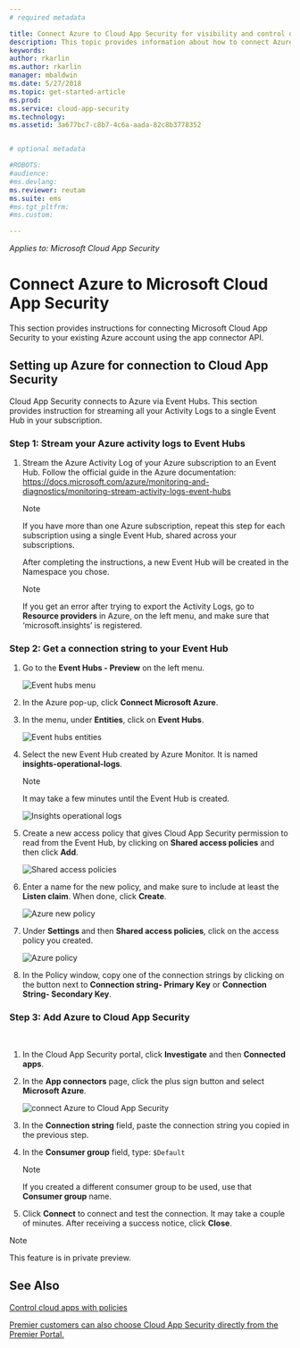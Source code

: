 ```yaml
---
# required metadata

title: Connect Azure to Cloud App Security for visibility and control over use | Microsoft Docs
description: This topic provides information about how to connect Azure to Cloud App Security using the API connector.
keywords:
author: rkarlin
ms.author: rkarlin
manager: mbaldwin
ms.date: 5/27/2018
ms.topic: get-started-article
ms.prod:
ms.service: cloud-app-security
ms.technology:
ms.assetid: 3a677bc7-c8b7-4c6a-aada-82c8b3778352


# optional metadata

#ROBOTS:
#audience:
#ms.devlang:
ms.reviewer: reutam
ms.suite: ems
#ms.tgt_pltfrm:
#ms.custom:

---
```


*Applies to: Microsoft Cloud App Security*


# Connect Azure to Microsoft Cloud App Security

This section provides instructions for connecting Microsoft Cloud App Security to your existing Azure account using the app connector API.  
  
## Setting up Azure for connection to Cloud App Security

Cloud App Security connects to Azure via Event Hubs. This section provides instruction for streaming all your Activity Logs to a single Event Hub in your subscription. 

### Step 1: Stream your Azure activity logs to Event Hubs

1. Stream the Azure Activity Log of your Azure subscription to an Event Hub. Follow the official guide in the Azure documentation: https://docs.microsoft.com/azure/monitoring-and-diagnostics/monitoring-stream-activity-logs-event-hubs

   > [!NOTE]
   > If you have more than one Azure subscription, repeat this step for each subscription using a single Event Hub, shared across your subscriptions.

   After completing the instructions, a new Event Hub will be created in the Namespace you chose.
 
   > [!NOTE]
   > If you get an error after trying to export the Activity Logs, go to **Resource providers** in Azure, on the left menu, and make sure that ‘microsoft.insights’ is registered.

### Step 2: Get a connection string to your Event Hub

1. Go to the **Event Hubs - Preview** on the left menu.
  
   ![Event hubs menu](media/azure-event-hubs.png "Azure event hubs")

2.  In the Azure pop-up, click **Connect Microsoft Azure**.

3. In the menu, under **Entities**, click on **Event Hubs**. 
  
   ![Event hubs entities](media/azure-event-hubs-entities.png "Azure event hub entities")

4. Select the new Event Hub created by Azure Monitor. It is named **insights-operational-logs**.
   > [!NOTE]
   > It may take a few minutes until the Event Hub is created.

   ![Insights operational logs](media/azure-insight-operational-logs.png "Azure insight operational logs")
  
  
5. Create a new access policy that gives Cloud App Security permission to read from the Event Hub, by clicking on **Shared access policies** and then click **Add**.
  
    ![Shared access policies](media/azure-shared-access-policies.png "Azure shared access policy")

6. Enter a name for the new policy, and make sure to include at least the **Listen claim**. When done, click **Create**.
  
   ![Azure new policy](media/azure-new-policy.png "Azure new policy")

7. Under **Settings** and then **Shared access policies**, click on the access policy you created.   
  
   ![Azure policy](media/azure-select-policy.png "Azure policy")

8. In the Policy window, copy one of the connection strings by clicking on the button next to **Connection string- Primary Key** or **Connection String- Secondary Key**.

### Step 3: Add Azure to Cloud App Security
 
1. In the Cloud App Security portal, click **Investigate** and then **Connected apps**.  
  
2. In the **App connectors** page, click the plus sign button and select **Microsoft Azure**.  
  
    ![connect Azure to Cloud App Security](media/azure-connect-app.png "connect Azure")  
  
3. In the **Connection string** field, paste the connection string you copied in the previous step.  
  
4. In the **Consumer group** field, type:   `$Default`
    
   >[!NOTE] 
   > If you created a different consumer group to be used, use that **Consumer group** name.
  
5. Click **Connect** to connect and test the connection. It may take a couple of minutes. After receiving a success notice, click **Close**.  


> [!NOTE]
> This feature is in private preview.


## See Also  
[Control cloud apps with policies](control-cloud-apps-with-policies.md)   

[Premier customers can also choose Cloud App Security directly from the Premier Portal.](https://premier.microsoft.com/)  
  
  